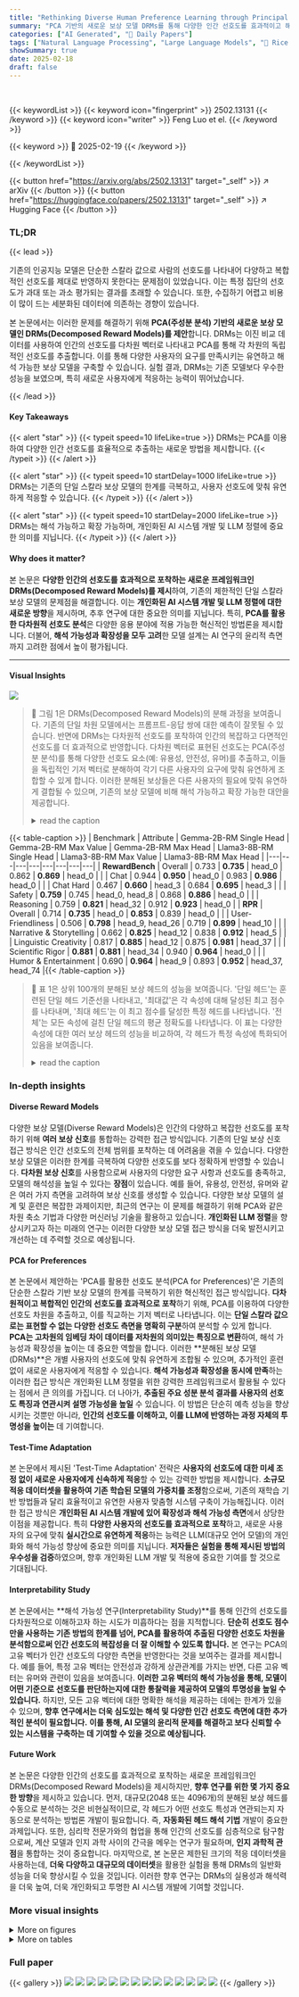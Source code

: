 ```yaml
---
title: "Rethinking Diverse Human Preference Learning through Principal Component Analysis"
summary: "PCA 기반의 새로운 보상 모델 DRMs를 통해 다양한 인간 선호도를 효과적이고 해석 가능하게 학습하는 방법 제시"
categories: ["AI Generated", "🤗 Daily Papers"]
tags: ["Natural Language Processing", "Large Language Models", "🏢 Rice University",]
showSummary: true
date: 2025-02-18
draft: false
---
```


<br>

{{< keywordList >}}
{{< keyword icon="fingerprint" >}} 2502.13131 {{< /keyword >}}
{{< keyword icon="writer" >}} Feng Luo et el. {{< /keyword >}}
 
{{< keyword >}} 🤗 2025-02-19 {{< /keyword >}}
 
{{< /keywordList >}}

{{< button href="https://arxiv.org/abs/2502.13131" target="_self" >}}
↗ arXiv
{{< /button >}}
{{< button href="https://huggingface.co/papers/2502.13131" target="_self" >}}
↗ Hugging Face
{{< /button >}}




### TL;DR


{{< lead >}}

기존의 인공지능 모델은 단순한 스칼라 값으로 사람의 선호도를 나타내어 다양하고 복합적인 선호도를 제대로 반영하지 못한다는 문제점이 있었습니다. 이는 특정 집단의 선호도가 과대 또는 과소 평가되는 결과를 초래할 수 있습니다. 또한, 수집하기 어렵고 비용이 많이 드는 세분화된 데이터에 의존하는 경향이 있습니다.

본 논문에서는 이러한 문제를 해결하기 위해 **PCA(주성분 분석) 기반의 새로운 보상 모델인 DRMs(Decomposed Reward Models)를 제안**합니다. DRMs는 이진 비교 데이터를 사용하여 인간의 선호도를 다차원 벡터로 나타내고 PCA를 통해 각 차원의 독립적인 선호도를 추출합니다. 이를 통해 다양한 사용자의 요구를 만족시키는 유연하고 해석 가능한 보상 모델을 구축할 수 있습니다. 실험 결과, DRMs는 기존 모델보다 우수한 성능을 보였으며, 특히 새로운 사용자에게 적응하는 능력이 뛰어났습니다.

{{< /lead >}}


#### Key Takeaways

{{< alert "star" >}}
{{< typeit speed=10 lifeLike=true >}} DRMs는 PCA를 이용하여 다양한 인간 선호도를 효율적으로 추출하는 새로운 방법을 제시합니다. {{< /typeit >}}
{{< /alert >}}

{{< alert "star" >}}
{{< typeit speed=10 startDelay=1000 lifeLike=true >}} DRMs는 기존의 단일 스칼라 보상 모델의 한계를 극복하고, 사용자 선호도에 맞춰 유연하게 적응할 수 있습니다. {{< /typeit >}}
{{< /alert >}}

{{< alert "star" >}}
{{< typeit speed=10 startDelay=2000 lifeLike=true >}} DRMs는 해석 가능하고 확장 가능하며, 개인화된 AI 시스템 개발 및 LLM 정렬에 중요한 의미를 지닙니다. {{< /typeit >}}
{{< /alert >}}

#### Why does it matter?
본 논문은 **다양한 인간의 선호도를 효과적으로 포착하는 새로운 프레임워크인 DRMs(Decomposed Reward Models)를 제시**하여, 기존의 제한적인 단일 스칼라 보상 모델의 문제점을 해결합니다.  이는 **개인화된 AI 시스템 개발 및 LLM 정렬에 대한 새로운 방향**을 제시하며, 추후 연구에 대한 중요한 의미를 지닙니다. 특히, **PCA를 활용한 다차원적 선호도 분석**은 다양한 응용 분야에 적용 가능한 혁신적인 방법론을 제시합니다.  더불어, **해석 가능성과 확장성을 모두 고려**한 모델 설계는 AI 연구의 윤리적 측면까지 고려한 점에서 높이 평가됩니다.

------
#### Visual Insights



![](https://arxiv.org/html/2502.13131/x1.png)

> 🔼 그림 1은 DRMs(Decomposed Reward Models)의 분해 과정을 보여줍니다. 기존의 단일 차원 모델에서는 프롬프트-응답 쌍에 대한 예측이 잘못될 수 있습니다. 반면에 DRMs는 다차원적 선호도를 포착하여 인간의 복잡하고 다면적인 선호도를 더 효과적으로 반영합니다.  다차원 벡터로 표현된 선호도는 PCA(주성분 분석)를 통해 다양한 선호도 요소(예: 유용성, 안전성, 유머)를 추출하고, 이들을 독립적인 기저 벡터로 분해하여 각기 다른 사용자의 요구에 맞춰 유연하게 조합할 수 있게 합니다.  이러한 분해된 보상들은 다른 사용자의 필요에 맞춰 유연하게 결합될 수 있으며, 기존의 보상 모델에 비해 해석 가능하고 확장 가능한 대안을 제공합니다.
> <details>
> <summary>read the caption</summary>
> Figure 1: Illustration of the decomposition pipeline in DRMs. In the original single-dimensional head, a prompt–response pair can be predicted incorrectly. In contrast, DRMs capture preferences along multiple dimensions, aligning more effectively with the complex and multifaceted nature of human preferences.
> </details>





{{< table-caption >}}
| Benchmark | Attribute | Gemma-2B-RM Single Head | Gemma-2B-RM Max Value | Gemma-2B-RM Max Head | Llama3-8B-RM Single Head | Llama3-8B-RM Max Value | Llama3-8B-RM Max Head |
|---|---|---|---|---|---|---|---| 
| **RewardBench** | Overall | 0.733 | **0.735** | head_0 | 0.862 | **0.869** | head_0 |
|  | Chat | 0.944 | **0.950** | head_0 | 0.983 | **0.986** | head_0 |
|  | Chat Hard | 0.467 | **0.660** | head_3 | 0.684 | **0.695** | head_3 |
|  | Safety | **0.759** | 0.745 | head_0, head_8 | 0.868 | **0.886** | head_0 |
|  | Reasoning | 0.759 | **0.821** | head_32 | 0.912 | **0.923** | head_0 |
| **RPR** | Overall | 0.714 | **0.735** | head_0 | **0.853** | 0.839 | head_0 |
|  | User-Friendliness | 0.506 | **0.798** | head_9, head_26 | 0.719 | **0.899** | head_10 |
|  | Narrative & Storytelling | 0.662 | **0.825** | head_12 | 0.838 | **0.912** | head_5 |
|  | Linguistic Creativity | 0.817 | **0.885** | head_12 | 0.875 | **0.981** | head_37 |
|  | Scientific Rigor | **0.881** | **0.881** | head_34 | 0.940 | **0.964** | head_0 |
|  | Humor & Entertainment | 0.690 | **0.964** | head_9 | 0.893 | **0.952** | head_37, head_74 |{{< /table-caption >}}

> 🔼 표 1은 상위 100개의 분해된 보상 헤드의 성능을 보여줍니다. '단일 헤드'는 훈련된 단일 헤드 기준선을 나타내고, '최대값'은 각 속성에 대해 달성된 최고 점수를 나타내며, '최대 헤드'는 이 최고 점수를 달성한 특정 헤드를 나타냅니다. '전체'는 모든 속성에 걸친 단일 헤드의 평균 정확도를 나타냅니다. 이 표는 다양한 속성에 대한 여러 보상 헤드의 성능을 비교하여, 각 헤드가 특정 속성에 특화되어 있음을 보여줍니다. 
> <details>
> <summary>read the caption</summary>
> Table 1: Performance of top 100 decomposed reward heads. “Single Head' is the trained single-head baseline. “Max Value' refers to the highest score achieved for each attribute, while “Max Head' indicates which specific head attains this maximum score. “Overall' represents the average accuracy of a single head across all attributes.
> </details>





### In-depth insights


#### Diverse Reward Models
다양한 보상 모델(Diverse Reward Models)은 인간의 다양하고 복잡한 선호도를 포착하기 위해 **여러 보상 신호**를 통합하는 강력한 접근 방식입니다. 기존의 단일 보상 신호 접근 방식은 인간 선호도의 전체 범위를 포착하는 데 어려움을 겪을 수 있습니다. 다양한 보상 모델은 이러한 한계를 극복하여 다양한 선호도를 보다 정확하게 반영할 수 있습니다. **다차원 보상 신호**를 사용함으로써 사용자의 다양한 요구 사항과 선호도를 충족하고, 모델의 해석성을 높일 수 있다는 **장점**이 있습니다. 예를 들어, 유용성, 안전성, 유머와 같은 여러 가지 측면을 고려하여 보상 신호를 생성할 수 있습니다. 다양한 보상 모델의 설계 및 훈련은 복잡한 과제이지만, 최근의 연구는 이 문제를 해결하기 위해 PCA와 같은 차원 축소 기법과 다양한 머신러닝 기술을 활용하고 있습니다. **개인화된 LLM 정렬**을 향상시키고자 하는 미래의 연구는 이러한 다양한 보상 모델 접근 방식을 더욱 발전시키고 개선하는 데 주력할 것으로 예상됩니다.

#### PCA for Preferences
본 논문에서 제안하는 'PCA를 활용한 선호도 분석(PCA for Preferences)'은 기존의 단순한 스칼라 기반 보상 모델의 한계를 극복하기 위한 혁신적인 접근 방식입니다. **다차원적이고 복합적인 인간의 선호도를 효과적으로 포착**하기 위해, PCA를 이용하여 다양한 선호도 차원을 추출하고, 이를 직교하는 기저 벡터로 나타냅니다. 이는 **단일 스칼라 값으로는 표현할 수 없는 다양한 선호도 측면을 명확히 구분**하여 분석할 수 있게 합니다.  **PCA는 고차원의 임베딩 차이 데이터를 저차원의 의미있는 특징으로 변환**하여, 해석 가능성과 확장성을 높이는 데 중요한 역할을 합니다. 이러한 **분해된 보상 모델(DRMs)**은 개별 사용자의 선호도에 맞춰 유연하게 조합될 수 있으며, 추가적인 훈련 없이 새로운 사용자에게 적응할 수 있습니다.  **해석 가능성과 확장성을 동시에 만족**하는 이러한 접근 방식은 개인화된 LLM 정렬을 위한 강력한 프레임워크로서 활용될 수 있다는 점에서 큰 의의를 가집니다.  더 나아가, **추출된 주요 성분 분석 결과를 사용자의 선호도 특징과 연관시켜 설명 가능성을 높일** 수 있습니다.  이 방법은 단순히 예측 성능을 향상시키는 것뿐만 아니라, **인간의 선호도를 이해하고, 이를 LLM에 반영하는 과정 자체의 투명성을 높이는** 데 기여합니다.

#### Test-Time Adaptation
본 논문에서 제시된 'Test-Time Adaptation' 전략은 **사용자의 선호도에 대한 미세 조정 없이 새로운 사용자에게 신속하게 적응**할 수 있는 강력한 방법을 제시합니다.  **소규모 적응 데이터셋을 활용하여 기존 학습된 모델의 가중치를 조정**함으로써, 기존의 재학습 기반 방법들과 달리 효율적이고 유연한 사용자 맞춤형 시스템 구축이 가능해집니다. 이러한 접근 방식은 **개인화된 AI 시스템 개발에 있어 확장성과 해석 가능성 측면**에서 상당한 이점을 제공합니다.  특히 **다양한 사용자의 선호도를 효과적으로 포착**하고, 새로운 사용자의 요구에 맞춰 **실시간으로 유연하게 적응**하는 능력은  LLM(대규모 언어 모델)의 개인화와 해석 가능성 향상에 중요한 의미를 지닙니다.  **저자들은 실험을 통해 제시된 방법의 우수성을 검증**하였으며, 향후 개인화된 LLM 개발 및 적용에 중요한 기여를 할 것으로 기대됩니다.

#### Interpretability Study
본 논문에서는 **해석 가능성 연구(Interpretability Study)**를 통해 인간의 선호도를 다차원적으로 이해하고자 하는 시도가 미흡하다는 점을 지적합니다.  **단순히 선호도 점수만을 사용하는 기존 방법의 한계를 넘어, PCA를 활용하여 추출된 다양한 선호도 차원을 분석함으로써 인간 선호도의 복잡성을 더 잘 이해할 수 있도록 합니다.**  본 연구는 PCA의 고유 벡터가 인간 선호도의 다양한 측면을 반영한다는 것을 보여주는 결과를 제시합니다. 예를 들어, 특정 고유 벡터는 안전성과 강하게 상관관계를 가지는 반면, 다른 고유 벡터는 유머와 관련이 있음을 보여줍니다.  **이러한 고유 벡터의 해석 가능성을 통해, 모델이 어떤 기준으로 선호도를 판단하는지에 대한 통찰력을 제공하여 모델의 투명성을 높일 수 있습니다.**  하지만, 모든 고유 벡터에 대한 명확한 해석을 제공하는 데에는 한계가 있을 수 있으며, **향후 연구에서는 더욱 심도있는 해석 및 다양한 인간 선호도 측면에 대한 추가적인 분석이 필요합니다.**  **이를 통해, AI 모델의 윤리적 문제를 해결하고 보다 신뢰할 수 있는 시스템을 구축하는 데 기여할 수 있을 것으로 예상됩니다.**

#### Future Work
본 논문은 다양한 인간의 선호도를 효과적으로 포착하는 새로운 프레임워크인 DRMs(Decomposed Reward Models)을 제시하지만, **향후 연구를 위한 몇 가지 중요한 방향**을 제시하고 있습니다.  먼저, 대규모(2048 또는 4096개)의 분해된 보상 헤드를 수동으로 분석하는 것은 비현실적이므로, 각 헤드가 어떤 선호도 특성과 연관되는지 자동으로 분석하는 방법론 개발이 필요합니다. 즉, **자동화된 헤드 해석 기법** 개발이 중요한 과제입니다. 또한, 심리학 전문가와의 협업을 통해 인간의 선호도를 심층적으로 탐구함으로써, 계산 모델과 인지 과학 사이의 간극을 메우는 연구가 필요하며, **인지 과학적 관점**을 통합하는 것이 중요합니다. 마지막으로, 본 논문은 제한된 크기의 적응 데이터셋을 사용하는데, **더욱 다양하고 대규모의 데이터셋**을 활용한 실험을 통해 DRMs의 일반화 성능을 더욱 향상시킬 수 있을 것입니다. 이러한 향후 연구는 DRMs의 실용성과 해석력을 더욱 높여, 더욱 개인화되고 투명한 AI 시스템 개발에 기여할 것입니다.


### More visual insights

<details>
<summary>More on figures
</summary>


![](https://arxiv.org/html/2502.13131/x2.png)

> 🔼 그림 2는 Gemma-2B-RM을 백본으로 사용하는 DRMs(Decomposed Reward Models)에서 RewardBench에 대한 상위 100개의 분해된 보상 헤드의 가중치 분포를 보여줍니다. 각 선은 특정 속성(예: 채팅 품질, 안전성, 추론)에 대한 상위 100개 보상 헤드의 가중치를 나타내며, 가중치 분포는 해당 속성에 대한 보상 헤드의 중요도를 반영합니다. 이 그림은 DRMs가 다양한 속성에 대한 보상 헤드의 가중치를 어떻게 분포시키는지 보여주는 시각적 표현입니다.
> <details>
> <summary>read the caption</summary>
> Figure 2: Weight distributions of the top 100 decomposed reward heads on RewardBench for DRMs using Gemma-2B-RM as the backbone.
> </details>



![](https://arxiv.org/html/2502.13131/x3.png)

> 🔼 그림 3은 DRMs(Decomposed Reward Models)에서 사용된 가중치 벡터들 간의 상관관계를 보여줍니다. Gemma-2B-RM이 특징 추출기(feature extractor)로 사용되었으며, 각 속성(attribute)의 가중치 벡터 간의 피어슨 상관계수(Pearson correlation coefficient)를 나타내는 상관관계 행렬(correlation matrix)을 시각화하고 있습니다. 이를 통해, 각 속성 벡터들 간의 유사성 및 상이점을 정량적으로 분석하여 DRMs가 다양한 인간 선호도를 어떻게 포착하는지 보여줍니다. 예를 들어, ‘스토리텔링’과 ‘유머’는 높은 상관관계를, ‘과학적 엄격성’은 다른 많은 속성들과는 상관관계가 낮거나 음의 상관관계를 보이는 것을 확인할 수 있습니다.
> <details>
> <summary>read the caption</summary>
> Figure 3: Correlation among weight vectors for DRMs. The feature extractor is Gemma-2B-RM.
> </details>



![](https://arxiv.org/html/2502.13131/x4.png)

> 🔼 그림 4는 Gemma-2B-RM 기반의 테스트 시간 적응에 대한 적응 집합 크기 및 보상 헤드 수에 대한 절삭 연구 결과를 보여줍니다.  x축은 적응 집합 크기(n)를 나타내고, y축은 정확도를 나타냅니다.  각 선은 서로 다른 수의 보상 헤드를 사용한 결과를 나타내며, 다양한 크기의 적응 집합을 사용하여 모델 성능이 어떻게 변하는지 보여줍니다. 이를 통해 최적의 적응 성능을 달성하기 위한 적응 집합 크기와 보상 헤드 수의 최적 조합을 파악할 수 있습니다.  테스트 시간 적응은 새로운 사용자의 선호도에 맞게 모델을 빠르게 조정하는 데 중요한 역할을 합니다.
> <details>
> <summary>read the caption</summary>
> Figure 4: Ablations on the adaptation set size and number of reward heads for test-time adaptation based on Gemma-2B-RM.
> </details>



![](https://arxiv.org/html/2502.13131/x5.png)

> 🔼 그림 5는 Llama3-8B-RM에 대한 테스트 시간 적응을 위해 적응 세트 크기와 보상 헤드 수에 대한 추가 실험 결과를 보여줍니다. 이 그래프는 테스트 시간 적응 성능에 대한 적응 데이터 크기와 사용된 보상 헤드 수의 영향을 보여줍니다.  x축은 적응 세트 크기를 나타내고 y축은 정확도를 나타냅니다. 여러 선은 서로 다른 수의 보상 헤드를 사용한 결과를 보여줍니다. 이 그림은 본 논문의 주요 내용을 뒷받침하는 추가적인 증거를 제공합니다.  즉, 적응 데이터의 양이 많아질수록, 그리고 적절한 수의 보상 헤드가 사용될수록 테스트 시간 적응 성능이 향상됨을 보여줍니다.
> <details>
> <summary>read the caption</summary>
> Figure 5: Ablations on the adaptation set size and number of reward heads for test-time adaptation on Llama3-8B-RM.
> </details>



![](https://arxiv.org/html/2502.13131/x6.png)

> 🔼 그림 6은 Gemma-2B-RM을 백본으로 사용하는 DRMs에서 RPR에 대한 상위 100개의 분해된 보상 헤드의 가중치 분포를 보여줍니다. 각 선은 특정 속성에 대한 상위 100개 헤드의 가중치를 나타내며, 이는 각 헤드가 특정 속성에 얼마나 기여하는지에 대한 통찰력을 제공합니다.  가중치 분포는 특정 속성에 대한 보상 헤드의 중요도를 시각적으로 보여주어, 모델의 해석성을 높이고 다양한 사용자 선호도를 파악하는 데 도움이 됩니다.
> <details>
> <summary>read the caption</summary>
> Figure 6: Weight distributions of the top 100 decomposed reward heads on RPR for DRMs using Gemma-2B-RM as the backbone.
> </details>



</details>




<details>
<summary>More on tables
</summary>


{{< table-caption >}}
| Base Model | Method | User
Friendliness | Narrative
& Storytelling | Linguistic
Creativity | Scientific
Rigor | Humor
& Entertainment | Overall |
|---|---|---|---|---|---|---|---|
| **Gemma-2B-RM** | Single Head | 0.506 | 0.662 | 0.817 | 0.881 | 0.690 | 0.714 |
|  | Shared-Base | 0.517(0.000) | 0.688(0.000) | 0.817(0.000) | 0.881(0.000) | 0.690(0.000) | 0.721(0.000) |
|  | Random (Uniform) | 0.713(0.062) | 0.782(0.068) | 0.920(0.045) | 0.907(0.043) | 0.907(0.026) | 0.848(0.024) |
|  | Random (Gaussian) | 0.582(0.039) | 0.760(0.060) | 0.823(0.063) | 0.873(0.025) | 0.817(0.053) | 0.771(0.022) |
|  | **DRM (Ours)** | **0.789(0.062)** | **0.871(0.033)** | **0.953(0.034)** | **0.907(0.019)** | **0.975(0.017)** | **0.900(0.017)** |
| **Llama3-8B-RM** | Single Head | 0.685 | 0.825 | 0.846 | 0.964 | 0.905 | 0.844 |
|  | Shared-Base | 0.674(0.000) | 0.825(0.000) | 0.827(0.000) | 0.964(0.000) | 0.881(0.000) | 0.832(0.000) |
|  | Random (Uniform) | 0.616(0.104) | 0.860(0.037) | 0.798(0.103) | 0.958(0.007) | 0.906(0.031) | 0.823(0.041) |
|  | Random (Gaussian) | 0.730(0.100) | 0.892(0.027) | 0.887(0.055) | 0.956(0.008) | 0.919(0.032) | 0.875(0.028) |
|  | **DRM (Ours)** | **0.812(0.063)** | **0.946(0.029)** | **0.945(0.015)** | **0.969(0.010)** | **0.991(0.011)** | **0.931(0.016)** |{{< /table-caption >}}
> 🔼 표 2는 RPR 데이터셋(적응 데이터셋 크기 n=5)을 사용하여 다양한 모델들의 성능을 비교한 결과를 보여줍니다.  비교 대상은 단일 헤드 기준 모델, 공유 기반 모델, 그리고 임의로 생성된 다중 헤드 기준 모델입니다. 단일 헤드 기준 모델을 제외한 다른 모델들은 모두 HyRe 기법을 사용하여 테스트 시간 적응을 수행했습니다. 표에는 20개의 무작위로 선택된 적응 데이터셋에 대한 표준 편차가 함께 제시되어 있습니다.
> <details>
> <summary>read the caption</summary>
> Table 2: Evaluation Results on RPR (n=5𝑛5n=5italic_n = 5). We compare DRMs with trained baselines (“Single Head' and “Shared-Base'), and randomly generated multi-head baselines (“Random'). Except for single-head baseline, other methods use HyRe for test-time adaptation. Standard deviation over 20 sampled adaptation sets are reported.
> </details>

{{< table-caption >}}
| Base Model | Method | Chat | Chat Hard | Safety | Reasoning | Overall |
|---|---|---|---|---|---|---|
| **Gemma-2B-RM** | Single Head | 0.944 | 0.467 | 0.759 | 0.759 | 0.733 |
|  | Shared-Base | 0.947(0.000) | 0.476(0.000) | 0.765(0.000) | 0.774(0.000) | 0.740(0.000) |
|  | Random (Uniform) | 0.940(0.005) | 0.567(0.029) | **0.800(0.010)** | 0.843(0.019) | 0.787(0.009) |
|  | Random (Gaussian) | 0.951(0.005) | 0.573(0.033) | 0.781(0.015) | 0.839(0.021) | 0.786(0.008) |
|  | **DRMs(Ours)** | **0.953(0.003)** | **0.650(0.028)** | **0.872(0.025)** | **0.814(0.013)** |  |
| **Llama3-8B-RM** | Single Head | **0.989** | 0.684 | 0.891 | 0.920 | 0.871 |
|  | Shared-Base | 0.986(0.000) | 0.684(0.000) | 0.895(0.000) | 0.927(0.000) | 0.873(0.000) |
|  | Random (Uniform) | 0.985(0.003) | **0.903(0.010)** | 0.915(0.014) | 0.857(0.023) |  |
|  | Random (Gaussian) | 0.982(0.004) | 0.889(0.009) | **0.936(0.011)** | 0.868(0.024) |  |
|  | **DRMs(Ours)** | 0.986(0.002) | **0.755(0.032)** | 0.885(0.036) | 0.914(0.036) | **0.885(0.012)** |{{< /table-caption >}}
> 🔼 표 3은 두 가지 기본 모델(Gemma-2B-RM과 Llama3-8B-RM)에서 서로 다른 방법들을 비교 분석한 결과를 보여줍니다. 테스트 시간 적응(test-time adaptation)을 위해 사용된 적응 데이터셋의 크기(n)는 15입니다. 표에는 채팅 품질, 채팅 난이도, 안전성, 추론 능력 등 다양한 속성에 대한 각 모델의 성능 점수가 제시되어 있으며, 단일 헤드 모델(Single Head), 공유 기반 모델(Shared-Base), 무작위 헤드 모델(Random), 제안된 DRMs 모델의 성능을 비교합니다. 각 모델의 평균 정확도와 표준 편차를 포함하여 상세한 성능 비교가 이뤄집니다.
> <details>
> <summary>read the caption</summary>
> Table 3: Evaluation Results (n=15𝑛15n=15italic_n = 15), comparing different methods across two base models.
> </details>

{{< table-caption >}}
| Benchmark | Attributes | Single Head | Random (Uniform) | DRM(Ours) |
|---|---|---|---|---|
| **RewardBench** | Overall | 0.759 | 0.770 | **0.830** |
|  | Chat | 0.905 | 0.897 | **0.920** |
|  | Chat Hard | 0.621 | 0.600 | **0.692** |
|  | Safety | 0.699 | 0.753 | **0.786** |
|  | Reasoning | 0.813 | 0.832 | **0.920** |
| **RPR** | Overall | 0.746 | 0.630 | **0.796** |
|  | User-Friendliness | 0.640 | 0.555 | **0.657** |
|  | Narrative & Storytelling | 0.713 | 0.610 | **0.763** |
|  | Linguistic Creativity | 0.808 | 0.595 | **0.843** |
|  | Scientific Rigor | 0.762 | 0.661 | **0.806** |
|  | Humor & Entertainment | 0.798 | 0.744 | **0.905** |{{< /table-caption >}}
> 🔼 표 4는 instruction-tuned 모델인 gemma-2-9b-it에 대해 DRMs의 성능을 보여줍니다. 단일 헤드 기준 모델은 DRMs와 동일한 데이터셋으로 학습되었습니다. 이전 설정과 일치하도록 RewardBench에는 n=15, RPR에는 n=5의 적응 데이터셋 크기를 사용했습니다. 이 표는 다양한 속성에 대한 DRMs의 성능을 보여주는 다양한 지표(예: 정확도, 평균 정확도)를 포함합니다. 이를 통해 instruction-tuned 모델에서의 DRMs의 효과성 및 다양한 속성에 대한 적응력을 평가할 수 있습니다.
> <details>
> <summary>read the caption</summary>
> Table 4: Performance of DRMs on instruction-tuned model gemma-2-9b-it. Single head baseline is trained with the same dataset used for DRMs. Aligned with the previous setting, we use n=15𝑛15n=15italic_n = 15 and n=5𝑛5n=5italic_n = 5 for RewardBench and RPR respectively.
> </details>

</details>




### Full paper

{{< gallery >}}
<img src="paper_images/1.png" class="grid-w50 md:grid-w33 xl:grid-w25" />
<img src="paper_images/2.png" class="grid-w50 md:grid-w33 xl:grid-w25" />
<img src="paper_images/3.png" class="grid-w50 md:grid-w33 xl:grid-w25" />
<img src="paper_images/4.png" class="grid-w50 md:grid-w33 xl:grid-w25" />
<img src="paper_images/5.png" class="grid-w50 md:grid-w33 xl:grid-w25" />
<img src="paper_images/6.png" class="grid-w50 md:grid-w33 xl:grid-w25" />
<img src="paper_images/7.png" class="grid-w50 md:grid-w33 xl:grid-w25" />
<img src="paper_images/8.png" class="grid-w50 md:grid-w33 xl:grid-w25" />
<img src="paper_images/9.png" class="grid-w50 md:grid-w33 xl:grid-w25" />
<img src="paper_images/10.png" class="grid-w50 md:grid-w33 xl:grid-w25" />
<img src="paper_images/11.png" class="grid-w50 md:grid-w33 xl:grid-w25" />
<img src="paper_images/12.png" class="grid-w50 md:grid-w33 xl:grid-w25" />
<img src="paper_images/13.png" class="grid-w50 md:grid-w33 xl:grid-w25" />
<img src="paper_images/14.png" class="grid-w50 md:grid-w33 xl:grid-w25" />
{{< /gallery >}}